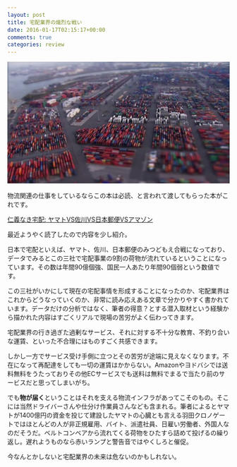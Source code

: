 ```yaml
---
layout: post
title: 宅配業界の熾烈な戦い
date: 2016-01-17T02:15:17+00:00
comments: true
categories: review
---
```


<img src="/images/2016/01/logi.jpg" class="image">

物流関連の仕事をしているならこの本は必読、と言われて渡してもらった本がこれです。

[仁義なき宅配: ヤマトVS佐川VS日本郵便VSアマゾン](http://www.amazon.co.jp/%E4%BB%81%E7%BE%A9%E3%81%AA%E3%81%8D%E5%AE%85%E9%85%8D-%E3%83%A4%E3%83%9E%E3%83%88VS%E4%BD%90%E5%B7%9DVS%E6%97%A5%E6%9C%AC%E9%83%B5%E4%BE%BFVS%E3%82%A2%E3%83%9E%E3%82%BE%E3%83%B3-%E6%A8%AA%E7%94%B0-%E5%A2%97%E7%94%9F/dp/4093798745)

最近ようやく読了したので内容を少し紹介。

日本で宅配といえば、ヤマト、佐川、日本郵便のみつどもえ合戦になっており、データでみるとこの三社で宅配事業の9割の荷物が流れているということになっています。その数は年間90億個強、国民一人あたり年間90個弱という数値です。

この三社がいかにして現在の宅配事情を形成することになったのか、宅配業界はこれからどうなっていくのか、非常に読み応えある文章で分かりやすく書かれています。データだけの分析ではなく、筆者の得意？とする潜入取材という経験から描かれた内容はすごくリアルで現場の苦労がよく伝わってきます。

宅配業界の行き過ぎた過剰なサービス、それに対する不十分な教育、不釣り合いな運賃、といった不合理にはものすごく共感できます。

しかし一方でサービス受け手側に立つとその苦労が途端に見えなくなります。不在になって再配達をしても一切の運賃はかからない。Amazonやヨドバシでは送料無料をうたっておりその他ECサービスでも送料は無料でまるで当たり前のサービスだと思ってしまいがち。

でも**物が届く**ということはそれを支える物流インフラがあってこそのもの。そこには当然ドライバーさんや仕分け作業員さんなども含まれる。筆者によるとヤマトが1400億円の資金を投じて建設したヤマトの心臓とも言える羽田クロノゲートではほとんどの人が非正規雇用、バイト、派遣社員、日雇い労働者、外国人なのだそうだ。ベルトコンベアから流れてくる荷物をひたすら詰めて投げるの繰り返し。遅れようものなら赤いランプと警告音ではやくしろと催促。

今なんとかしないと宅配業界の未来は危ないのかもしれない。
